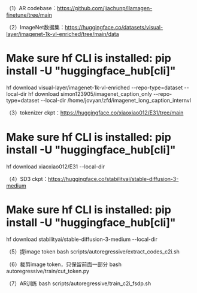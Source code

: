 （1）AR codebase：https://github.com/jiachunp/llamagen-finetune/tree/main

（2）ImageNet数据集：https://huggingface.co/datasets/visual-layer/imagenet-1k-vl-enriched/tree/main/data
# Make sure hf CLI is installed: pip install -U "huggingface_hub[cli]"
hf download visual-layer/imagenet-1k-vl-enriched --repo-type=dataset --local-dir
hf download simon123905/imagenet_caption_only --repo-type=dataset --local-dir /home/jovyan/zfd/imagenet_long_caption_internvl

（3）tokenizer ckpt：https://huggingface.co/xiaoxiao012/E31/tree/main
# Make sure hf CLI is installed: pip install -U "huggingface_hub[cli]"
hf download xiaoxiao012/E31 --local-dir

（4）SD3 ckpt：https://huggingface.co/stabilityai/stable-diffusion-3-medium
# Make sure hf CLI is installed: pip install -U "huggingface_hub[cli]"
hf download stabilityai/stable-diffusion-3-medium --local-dir

（5）提image token
bash scripts/autoregressive/extract_codes_c2i.sh

（6）裁剪image token，只保留前面一部分
bash autoregressive/train/cut_token.py

（7）AR训练
bash scripts/autoregressive/train_c2i_fsdp.sh
